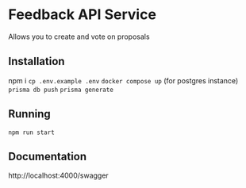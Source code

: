 # Feedback API Service
Allows you to create and vote on proposals

## Installation
npm i
`cp .env.example .env`
`docker compose up` (for postgres instance)
`prisma db push`
`prisma generate`

## Running
`npm run start`

## Documentation
http://localhost:4000/swagger
